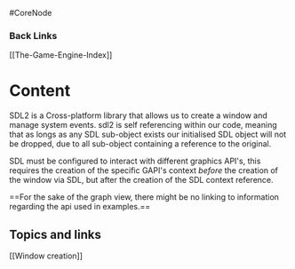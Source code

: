 #CoreNode 
### Back Links
[[The-Game-Engine-Index]]

# Content
SDL2 is a Cross-platform library that allows us to create a window and manage system events.
sdl2 is self referencing within our code, meaning that as longs as any SDL sub-object exists our initialised SDL object will not be dropped, due to all sub-object containing a reference to the original.

SDL must be configured to interact with different graphics API's, this requires the creation of the specific GAPI's context *before* the creation of the window via SDL, but after the creation of the SDL context reference.

==For the sake of the graph view, there might be no linking to information regarding the api used in examples.==

## Topics and links 
[[Window creation]]
